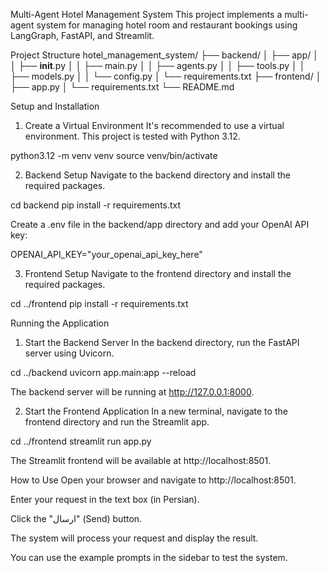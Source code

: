 Multi-Agent Hotel Management System
This project implements a multi-agent system for managing hotel room and restaurant bookings using LangGraph, FastAPI, and Streamlit.

Project Structure
hotel_management_system/
├── backend/
│   ├── app/
│   │   ├── __init__.py
│   │   ├── main.py
│   │   ├── agents.py
│   │   ├── tools.py
│   │   ├── models.py
│   │   └── config.py
│   └── requirements.txt
├── frontend/
│   ├── app.py
│   └── requirements.txt
└── README.md

Setup and Installation
1. Create a Virtual Environment
It's recommended to use a virtual environment. This project is tested with Python 3.12.

python3.12 -m venv venv
source venv/bin/activate

2. Backend Setup
Navigate to the backend directory and install the required packages.

cd backend
pip install -r requirements.txt

Create a .env file in the backend/app directory and add your OpenAI API key:

OPENAI_API_KEY="your_openai_api_key_here"

3. Frontend Setup
Navigate to the frontend directory and install the required packages.

cd ../frontend
pip install -r requirements.txt

Running the Application
1. Start the Backend Server
In the backend directory, run the FastAPI server using Uvicorn.

cd ../backend
uvicorn app.main:app --reload

The backend server will be running at http://127.0.0.1:8000.

2. Start the Frontend Application
In a new terminal, navigate to the frontend directory and run the Streamlit app.

cd ../frontend
streamlit run app.py

The Streamlit frontend will be available at http://localhost:8501.

How to Use
Open your browser and navigate to http://localhost:8501.

Enter your request in the text box (in Persian).

Click the "ارسال" (Send) button.

The system will process your request and display the result.

You can use the example prompts in the sidebar to test the system.